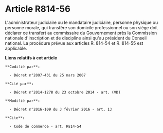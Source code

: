 # Article R814-56

L'administrateur judiciaire ou le mandataire judiciaire, personne physique ou personne morale, qui transfère son domicile
professionnel ou son siège doit déclarer ce transfert au commissaire du Gouvernement près       la Commission nationale
d'inscription et de discipline ainsi qu'au président du Conseil national. La procédure prévue aux articles R. 814-54 et R.
814-55 est applicable.

**Liens relatifs à cet article**

	**Codifié par**:

	  - Décret n°2007-431 du 25 mars 2007

	**Cité par**:

	  - Décret n°2014-1278 du 23 octobre 2014 - art. (VD)

	**Modifié par**:

	  - Décret n°2016-109 du 3 février 2016 - art. 13

	**Cite**:

	  - Code de commerce - art. R814-54
